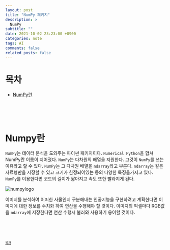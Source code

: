 ```yaml
---
layout: post
title: "NumPy 패키지"
description: >
  NumPy
subtitle: ""
date: 2021-10-02 23:23:00 +0900
categories: note
tags: AI
comments: false
related_posts: false
---
```


# 목차
 - [NumPy란](#numpy란)

<br/><br/><br/>

# Numpy란

`NumPy`는 데이터 분석을 도와주는 파이썬 패키지이다.
`Numerical Python`을 합쳐 NumPy란 이름이 지어졌다.
`NumPy`는 다차원의 배열을 지원한다.
그것이 `NumPy`를 쓰는 이유라고 할 수 있다.
`NumPy`는 그 다차원 배열을 `ndarray`라고 부른다.
`ndarray`는 같은 자료형만을 저장할 수 있고 크기가 한정되어있는 등의 다양한 특징을가지고 있다.
`NumPy`를 이용한다면 코드의 길이가 짧아지고 속도 또한 빨라지게 된다.

![numpylogo](https://github.com/numpy/numpy/raw/main/branding/logo/primary/numpylogo.svg)

이미지를 분석하여 어떠한 사물인지 구분해내는 인공지능을 구현하려고 계획한다면 이미지에 대한 정보를 수치화 하여 연산을 수행해야 할 것이다.
이미지의 픽셀마다 RGB값을 `ndarray`에 저장한다면 연산 수행시 불러와 사용하기 용이할 것이다.





<br/><br/><br/>

<sup><sub> [목차](#목차) </sub></sup>

